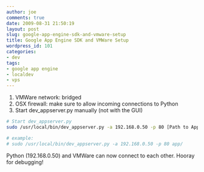 ```yaml
---
author: joe
comments: true
date: 2009-08-31 21:50:19
layout: post
slug: google-app-engine-sdk-and-vmware-setup
title: Google App Engine SDK and VMWare Setup
wordpress_id: 101
categories:
- dev
tags:
- google app engine
- localdev
- vps
---
```


1. VMWare network: bridged
2. OSX firewall: make sure to allow incoming connections to Python
3. Start dev_appserver.py manually (not with the GUI)

```bash
# Start dev_appserver.py
sudo /usr/local/bin/dev_appserver.py -a 192.168.0.50 -p 80 [Path to App]

# example:
# sudo /usr/local/bin/dev_appserver.py -a 192.168.0.50 -p 80 app/
```

Python (192.168.0.50) and VMWare can now connect to each other. Hooray for debugging!
